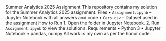 Summer Analytics 2025 Assignment
This repository contains my solution for the Summer Analytics 2025 assignment.
Files
	•	`Assignment.ipynb` – Jupyter Notebook with all answers and code
	•	`Cars.csv` – Dataset used in the assignment
How to Run
	1.	Open the folder in Jupyter Notebook.
	2.	Run `Assignment.ipynb` to view the solutions.
Requirements
	•	Python 3
	•	Jupyter Notebook
	•	pandas, numpy
All work is my own as per the honor code.
